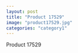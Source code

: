 ```yaml
---
layout: post
title: "Product 17529"
image: "product17529.jpg"
categories: "category1"
---
```

Product 17529
